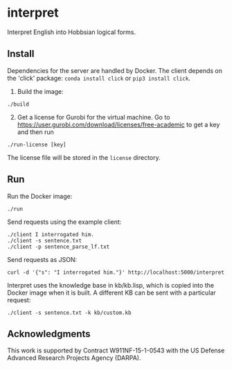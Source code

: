 # interpret

Interpret English into Hobbsian logical forms.

## Install

Dependencies for the server are handled by Docker. The client depends on
the 'click' package: `conda install click` or `pip3 install click`.

1. Build the image:
```
./build
```

2. Get a license for Gurobi for the virtual machine. Go to
   https://user.gurobi.com/download/licenses/free-academic to get a key
   and then run

```
./run-license [key]
```

The license file will be stored in the `license` directory.

## Run

Run the Docker image:

```
./run
```

Send requests using the example client:
```
./client I interrogated him.
./client -s sentence.txt
./client -p sentence_parse_lf.txt
```

Send requests as JSON:
```
curl -d '{"s": "I interrogated him."}' http://localhost:5000/interpret
```

Interpret uses the knowledge base in kb/kb.lisp, which is copied into the
Docker image when it is built. A different KB can be sent with a
particular request:
```
./client -s sentence.txt -k kb/custom.kb
```


## Acknowledgments

This work is supported by Contract W911NF-15-1-0543 with the US Defense
Advanced Research Projects Agency (DARPA).
